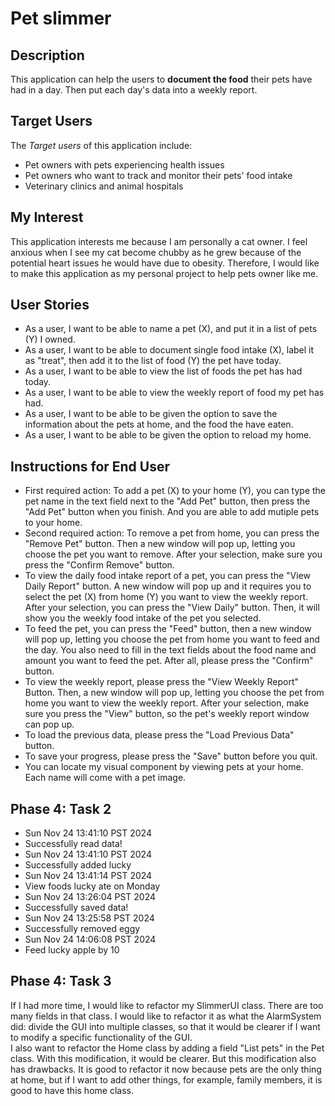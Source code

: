 # Pet slimmer

## Description
This application can help the users to **document the food** their pets have had in a day. Then put each day's data into a weekly report.
## Target Users
The *Target users* of this application include:
- Pet owners with pets experiencing health issues
- Pet owners who want to track and monitor their pets' food intake
- Veterinary clinics and animal hospitals
## My Interest
This application interests me because I am personally a cat owner. I feel anxious when I see my cat become chubby as he grew because of the potential heart issues he would have due to obesity. Therefore, I would like to make this application as my personal project to help pets owner like me.


## User Stories
- As a user, I want to be able to name a pet (X), and put it in a list of pets (Y) I owned. 
- As a user, I want to be able to document single food intake (X), label it as "treat", then add it to the list of food (Y) the pet have today. 
- As a user, I want to be able to view the list of foods the pet has had today.
- As a user, I want to be able to view the weekly report of food my pet has had.
- As a user, I want to be able to be given the option to save the information about the pets at home, and the food the have eaten.
- As a user, I want to be able to be given the option to reload my home.
## Instructions for End User
- First required action: To add a pet (X) to your home (Y), you can type the pet name in the text field next to the "Add Pet" button, then press the "Add Pet" button when you finish. And you are able to add mutiple pets to your home.
- Second required action: To remove a pet from home, you can press the "Remove Pet" button. Then a new window will pop up, letting you choose the pet you want to remove. After your selection, make sure you press the "Confirm Remove" button.
- To view the daily food intake report of a pet, you can press the "View Daily Report" button. A new window will pop up and it requires you to select the pet (X) from home (Y) you want to view the weekly report. After your selection, you can press the "View Daily" button. Then, it will show you the weekly food intake of the pet you selected. 
- To feed the pet, you can press the "Feed" button, then a new window will pop up, letting you choose the pet from home you want to feed and the day. You also need to fill in the text fields about the food name and amount you want to feed the pet. After all, please press the "Confirm" button.
- To view the weekly report, please press the "View Weekly Report" Button. Then, a new window will pop up, letting you choose the pet from home you want to view the weekly report. After your selection, make sure you press the "View" button, so the pet's weekly report window can pop up.
- To load the previous data, please press the "Load Previous Data" button.
- To save your progress, please press the "Save" button before you quit.
- You can locate my visual component by viewing pets at your home. Each name will come with a pet image.
## Phase 4: Task 2
- Sun Nov 24 13:41:10 PST 2024
- Successfully read data!
- Sun Nov 24 13:41:10 PST 2024
- Successfully added lucky
- Sun Nov 24 13:41:14 PST 2024
- View foods lucky ate on Monday
- Sun Nov 24 13:26:04 PST 2024
- Successfully saved data!
- Sun Nov 24 13:25:58 PST 2024
- Successfully removed eggy
- Sun Nov 24 14:06:08 PST 2024
- Feed lucky apple by 10
## Phase 4: Task 3
If I had more time, I would like to refactor my SlimmerUI class. There are too many fields in that class. I would like to refactor it as what the AlarmSystem did: divide the GUI into multiple classes, so that it would be clearer if I want to modify a specific functionality of the GUI.   
I also want to refactor the Home class by adding a field "List pets" in the Pet class. With this modification, it would be clearer. But this modification also has drawbacks. It is good to refactor it now because pets are the only thing at home, but if I want to add other things, for example, family members, it is good to have this home class.